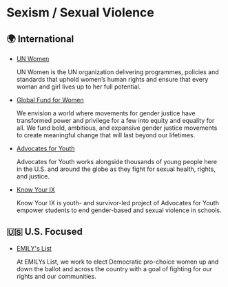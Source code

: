 # Sexism / Sexual Violence

## 🌍 International

- [UN Women](https://www.unwomen.org/)

  UN Women is the UN organization delivering programmes, policies and standards that uphold women’s human rights and ensure that every woman and girl lives up to her full potential.

- [Global Fund for Women](https://www.globalfundforwomen.org/)

  We envision a world where movements for gender justice have transformed power and privilege for a few into equity and equality for all. We fund bold, ambitious, and expansive gender justice movements to create meaningful change that will last beyond our lifetimes.

- [Advocates for Youth](https://www.advocatesforyouth.org/)

  Advocates for Youth works alongside thousands of young people here in the U.S. and around the globe as they fight for sexual health, rights, and justice.

- [Know Your IX](https://www.advocatesforyouth.org/campaigns/know-your-ix/)

  Know Your IX is youth- and survivor-led project of Advocates for Youth empower students to end gender-based and sexual violence in schools.

## 🇺🇸 U.S. Focused

- [EMILY's List](https://emilyslist.org/)

  At EMILYs List, we work to elect Democratic pro-choice women up and down the ballot and across the country with a goal of fighting for our rights and our communities.

